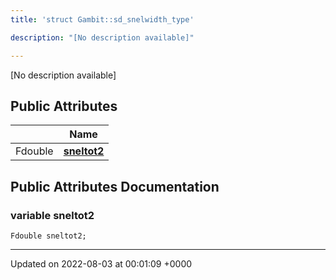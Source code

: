 ```yaml
---
title: 'struct Gambit::sd_snelwidth_type'

description: "[No description available]"

---
```









[No description available]

## Public Attributes

|                | Name           |
| -------------- | -------------- |
| Fdouble | **[sneltot2](/documentation/code/colliderbit_development/classes/structgambit_1_1sd__snelwidth__type/#variable-sneltot2)**  |

## Public Attributes Documentation

### variable sneltot2

```
Fdouble sneltot2;
```


-------------------------------

Updated on 2022-08-03 at 00:01:09 +0000